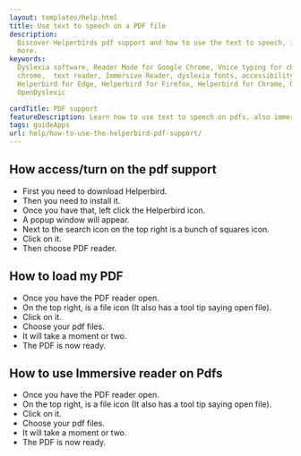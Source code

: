 ```yaml
---
layout: templates/help.html
title: Use text to speech on a PDF file
description:
  Discover Helperbirds pdf support and how to use the text to speech, immersive reader and much
  more.
keywords:
  Dyslexia software, Reader Mode for Google Chrome, Voice typing for chrome, Text to speech for
  chrome,  text reader, Immersive Reader, dyslexia fonts, accessibility software, dyslexia software,
  Helperbird for Edge, Helperbird for Firefox, Helperbird for Chrome, Opendyslexic for Chrome,
  OpenDyslexic

cardTitle: PDF support
featureDescription: Learn how to use text to speech on pdfs, also immerive reader.
tags: guideApps
url: help/how-to-use-the-helperbird-pdf-support/
---
```



## How access/turn on the pdf support

- First you need to download Helperbird.
- Then you need to install it.
- Once you have that, left click the Helperbird icon.
- A popup window will appear.
- Next to the search icon on the top right is a bunch of squares icon.
- Click on it.
- Then choose PDF reader.

## How to load my PDF

- Once you have the PDF reader open.
- On the top right, is a file icon (It also has a tool tip saying open file).
- Click on it.
- Choose your pdf files.
- It will take a moment or two.
- The PDF is now ready.

## How to use Immersive reader on Pdfs

- Once you have the PDF reader open.
- On the top right, is a file icon (It also has a tool tip saying open file).
- Click on it.
- Choose your pdf files.
- It will take a moment or two.
- The PDF is now ready.
